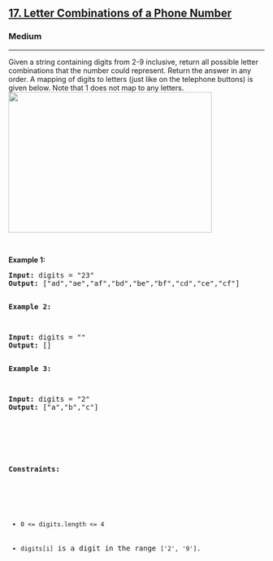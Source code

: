 <h2><a href="https://leetcode.com/problems/letter-combinations-of-a-phone-number/description/">17. Letter Combinations of a Phone Number</a></h2><h3>Medium</h3><hr><div><p>Given a string containing digits from 2-9 inclusive, return all possible letter combinations that the number could represent. Return the answer in any order.
A mapping of digits to letters (just like on the telephone buttons) is given below. Note that 1 does not map to any letters.
<img alt="" src="https://assets.leetcode.com/uploads/2022/03/15/1200px-telephone-keypad2svg.png" style="width: 400px; height: 277px">

<p>&nbsp;</p>
<p><strong>Example 1:</strong></p>
<pre><strong>Input:</strong> digits = "23"
<strong>Output:</strong> ["ad","ae","af","bd","be","bf","cd","ce","cf"]

<p><strong>Example 2:</strong></p>
<pre><strong>Input:</strong> digits = ""
<strong>Output:</strong> []

<p><strong>Example 3:</strong></p>
<pre><strong>Input:</strong> digits = "2"
<strong>Output:</strong> ["a","b","c"]

<p>&nbsp;</p>

<p><strong>Constraints:</strong></p>

<ul>
	<li><code>0 <= digits.length <= 4</code></li>
	<li><code>digits[i]</code> is a digit in the range <code>['2', '9']</code>.</li>
</ul>
</div>